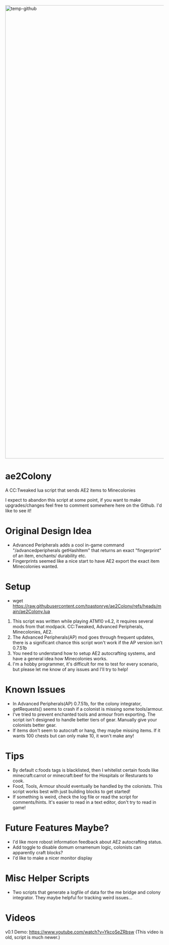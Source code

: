 <img width="2560" height="1440" alt="temp-github" src="https://github.com/user-attachments/assets/a54c721e-8562-4532-ad1e-de0c1b8d374d" />

# ae2Colony
A CC:Tweaked lua script that sends AE2 items to Minecolonies

I expect to abandon this script at some point, if you want to make upgrades/changes feel free to comment somewhere here on the Github. I'd like to see it!

# Original Design Idea
- Advanced Peripherals adds a cool in-game command "/advancedperipherals getHashItem" that returns an exact "fingerprint" of an item, enchants/ durability etc.
- Fingerprints seemed like a nice start to have AE2 export the exact item Minecolonies wanted.

# Setup
- wget https://raw.githubusercontent.com/toastonrye/ae2Colony/refs/heads/main/ae2Colony.lua
1. This script was written while playing ATM10 v4.2, it requires several mods from that modpack. CC:Tweaked, Advanced Peripherals, Minecolonies, AE2.
2. The Advanced Peripherals(AP) mod goes through frequent updates, there is a significant chance this script won't work if the AP version isn't 0.7.51b
3. You need to understand how to setup AE2 autocrafting systems, and have a general idea how Minecolonies works.
4. I'm a hobby programmer, it's difficult for me to test for every scenario, but please let me know of any issues and I'll try to help!

# Known Issues
- In Advanced Peripherals(AP) 0.7.51b, for the colony integrator, getRequests() seems to crash if a colonist is missing some tools/armour.
- I've tried to prevent enchanted tools and armour from exporting. The script isn't designed to handle better tiers of gear. Manually give your colonists better gear.
- If items don't seem to autocraft or hang, they maybe missing items. If it wants 100 chests but can only make 10, it won't make any!

# Tips
- By default c:foods tags is blacklisted, then I whitelist certain foods like minecraft:carrot or minecraft:beef for the Hospitals or Resturants to cook.
- Food, Tools, Armour should eventually be handled by the colonists. This script works best with just building blocks to get started!
- If something is weird, check the log file or read the script for comments/hints. It's easier to read in a text editor, don't try to read in game!

# Future Features Maybe?
- I'd like more robost information feedback about AE2 autocrafting status.
- Add toggle to disable domum ornamenum logic, colonists can apparently craft blocks?
- I'd like to make a nicer monitor display

# Misc Helper Scripts
- Two scripts that generate a logfile of data for the me bridge and colony integrator. They maybe helpful for tracking weird issues...

# Videos
v0.1 Demo: https://www.youtube.com/watch?v=YkcoSeZRbsw (This video is old, script is much newer.)
